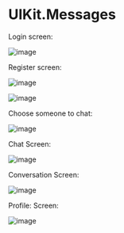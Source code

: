 # UIKit.Messages

Login screen:

![image](https://user-images.githubusercontent.com/15805568/151277357-5edb261b-412b-44bc-8c5f-17de2ed44f17.png)

Register screen:

![image](https://user-images.githubusercontent.com/15805568/151277405-20aa78b6-dd86-4ecf-bcdf-51cc28c75fbf.png)

![image](https://user-images.githubusercontent.com/15805568/151277519-07daa15a-99a6-4208-8d33-0c48d23a1b38.png)

Choose someone to chat:

![image](https://user-images.githubusercontent.com/15805568/151277278-2af4e721-d328-42eb-9cfd-af6e1d12f820.png)

Chat Screen:

![image](https://user-images.githubusercontent.com/15805568/160304977-e19b8a31-ce56-428f-8073-71fc80b87610.png)

Conversation Screen:

![image](https://user-images.githubusercontent.com/15805568/160304998-9a9e0755-8983-480a-87f3-d4d3835319fe.png)

Profile: Screen:

![image](https://user-images.githubusercontent.com/15805568/160305002-c2dab131-401c-4c66-a8d8-2b5097dc7e7a.png)
